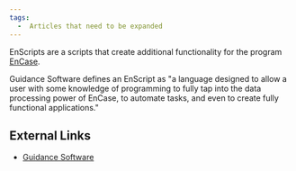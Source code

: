 ```yaml
---
tags:
  -  Articles that need to be expanded
---
```

EnScripts are a scripts that create additional functionality for the
program [EnCase](encase.md).

Guidance Software defines an EnScript as "a language designed to allow a
user with some knowledge of programming to fully tap into the data
processing power of EnCase, to automate tasks, and even to create fully
functional applications."

## External Links

- [Guidance Software](http://www.guidancesoftware.com/)